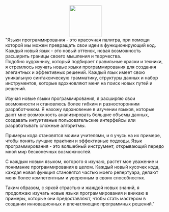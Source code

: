 <div id="header" align="center">
  <img src="https://media.giphy.com/media/v1.Y2lkPTc5MGI3NjExbnV3eGQyamV6Nmx1dXQ3YmMzeDA1Y2Q3czcyMzZpeXRnNDk0NHJxdiZlcD12MV9pbnRlcm5hbF9naWZfYnlfaWQmY3Q9cw/M9gbBd9nbDrOTu1Mqx/giphy.gif" width="100"/>
</div>


<div aalign="center">"Языки программирования - это красочная палитра, при помощи которой мы можем превращать свои идеи в функционирующий код. Каждый новый язык - это новый оттенок, новая возможность расширить границы своего мышления и творчества.
</div>
Подобно художнику, который подбирает правильные краски и техники, я стремлюсь изучать новые языки программирования для создания элегантных и эффективных решений. Каждый язык имеет свою уникальную синтаксическую грамматику, структуры данных и набор инструментов, которые вдохновляют меня на поиск новых путей и решений.

Изучая новые языки программирования, я расширяю свои возможности и становлюсь более гибким и разносторонним разработчиком. Я нахожу вдохновение в изучении языков, которые дают мне возможность анализировать большие объемы данных, создавать интуитивные пользовательские интерфейсы или разрабатывать сложные алгоритмы.

Примеры кода становятся моими учителями, и я учусь на их примере, чтобы понять лучшие практики и эффективные подходы. Язык программирования - это волшебный инструмент, открывающий передо мной мир бесконечных возможностей.

С каждым новым языком, которого я изучаю, растет мое уважение и понимание программирования в целом. Каждый новый кусочек кода, каждая новая функция становятся частью моего репертуара, делают меня более компетентным и уверенным в своих способностях.

Таким образом, с яркой страстью и жаждой новых знаний, я продолжаю изучать новые языки программирования и вникаю в примеры, которые они предоставляют, чтобы стать мастером в создании инновационных и впечатляющих программных решений."
